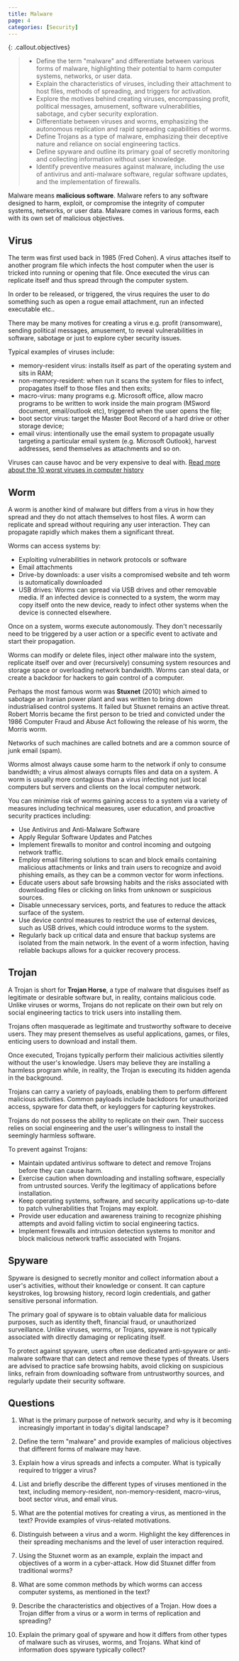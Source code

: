 ```yaml
---
title: Malware
page: 4
categories: [Security]
---
```


{: .callout.objectives}
>- Define the term "malware" and differentiate between various forms of malware, highlighting their potential to harm computer systems, networks, or user data.
>- Explain the characteristics of viruses, including their attachment to host files, methods of spreading, and triggers for activation.
>- Explore the motives behind creating viruses, encompassing profit, political messages, amusement, software vulnerabilities, sabotage, and cyber security exploration.
>- Differentiate between viruses and worms, emphasizing the autonomous replication and rapid spreading capabilities of worms.
>- Define Trojans as a type of malware, emphasizing their deceptive nature and reliance on social engineering tactics.
>- Define spyware and outline its primary goal of secretly monitoring and collecting information without user knowledge.
>- Identify preventive measures against malware, including the use of antivirus and anti-malware software, regular software updates, and the implementation of firewalls.

Malware means **malicious software**.  Malware refers to any software designed to harm, exploit, or compromise the integrity of computer systems, networks, or user data. Malware comes in various forms, each with its own set of malicious objectives. 

## Virus

The term was first used back in 1985 (Fred Cohen).  A virus attaches itself to another program file which infects the host computer when the user is tricked into running or opening that file.  Once executed the virus can replicate itself and thus spread through the computer system. 

In order to be released, or triggered, the virus requires the user to do something such as open a rogue email attachment, run an infected executable etc..

There may be many motives for creating a virus e.g. profit (ransomware), sending political messages, amusement, to reveal vulnerabilities in software, sabotage or just to explore cyber security issues.

Typical examples of viruses include:

- memory-resident virus: installs itself as part of the operating system and sits in RAM;
- non-memory-resident: when run it scans the system for files to infect, propagates itself to those files and then exits;
- macro-virus: many programs e.g. Microsoft office, allow macro programs to be written to work inside the main program (MSword document, email/outlook etc), triggered when the user opens the file;
- boot sector virus: target the Master Boot Record of a hard drive or other storage device;
- email virus: intentionally use the email system to propagate usually targeting a particular email system (e.g. Microsoft Outlook), harvest addresses, send themselves as attachments and so on.

Viruses can cause havoc and be very expensive to deal with.  [Read more about the 10 worst viruses in computer history](https://www.howtogeek.com/841213/worst-computer-viruses-in-history/)

## Worm

A worm is another kind of malware but differs from a virus in how they spread and they do not attach themselves to host files.  A worm can replicate and spread without requiring any user interaction.  They can propagate rapidly which makes them a significant threat.

Worms can access systems by:

- Exploiting vulnerabilities in network protocols or software
- Email attachments
- Drive-by downloads: a user visits a compromised website and teh worm is automatically downloaded
- USB drives:  Worms can spread via USB drives and other removable media. If an infected device is connected to a system, the worm may copy itself onto the new device, ready to infect other systems when the device is connected elsewhere.

Once on a system, worms execute autonomously. They don't necessarily need to be triggered by a user action or a specific event to activate and start their propagation.

Worms can modify or delete files, inject other malware into the system, replicate itself over and over (recursively) consuming system resources and storage space or overloading network bandwidth.  Worms can steal data, or create a backdoor for hackers to gain control of a computer.

Perhaps the most famous worm was __Stuxnet__ (2010) which aimed to sabotage an Iranian power plant and was written to bring down industrialised control systems.  It failed but Stuxnet remains an active threat.  Robert Morris became the first person to be tried and convicted under the 1986 Computer Fraud and Abuse Act following the release of his worm, the Morris worm.

Networks of such machines are called botnets and are a common source of junk email (spam).

Worms almost always cause some harm to the network if only to consume bandwidth; a virus almost always corrupts files and data on a system.  A worm is usually more contagious than a virus infecting not just local computers but servers and clients on the local computer network.

You can minimise risk of worms gaining access to a system via a variety of measures including technical measures, user education, and proactive security practices including:

- Use Antivirus and Anti-Malware Software
- Apply Regular Software Updates and Patches
- Implement firewalls to monitor and control incoming and outgoing network traffic. 
- Employ email filtering solutions to scan and block emails containing malicious attachments or links and train users to recognize and avoid phishing emails, as they can be a common vector for worm infections.
- Educate users about safe browsing habits and the risks associated with downloading files or clicking on links from unknown or suspicious sources.
- Disable unnecessary services, ports, and features to reduce the attack surface of the system.
- Use device control measures to restrict the use of external devices, such as USB drives, which could introduce worms to the system.
- Regularly back up critical data and ensure that backup systems are isolated from the main network. In the event of a worm infection, having reliable backups allows for a quicker recovery process.

## Trojan

A Trojan is short for **Trojan Horse**, a type of malware that disguises itself as legitimate or desirable software but, in reality, contains malicious code. Unlike viruses or worms, Trojans do not replicate on their own but rely on social engineering tactics to trick users into installing them. 

Trojans often masquerade as legitimate and trustworthy software to deceive users. They may present themselves as useful applications, games, or files, enticing users to download and install them.

Once executed, Trojans typically perform their malicious activities silently without the user's knowledge. Users may believe they are installing a harmless program while, in reality, the Trojan is executing its hidden agenda in the background.

Trojans can carry a variety of payloads, enabling them to perform different malicious activities. Common payloads include backdoors for unauthorized access, spyware for data theft, or keyloggers for capturing keystrokes.

Trojans do not possess the ability to replicate on their own. Their success relies on social engineering and the user's willingness to install the seemingly harmless software.

To prevent against Trojans:

- Maintain updated antivirus software to detect and remove Trojans before they can cause harm.
- Exercise caution when downloading and installing software, especially from untrusted sources. Verify the legitimacy of applications before installation.
- Keep operating systems, software, and security applications up-to-date to patch vulnerabilities that Trojans may exploit.
- Provide user education and awareness training to recognize phishing attempts and avoid falling victim to social engineering tactics.
- Implement firewalls and intrusion detection systems to monitor and block malicious network traffic associated with Trojans.

## Spyware

Spyware is designed to secretly monitor and collect information about a user's activities, without their knowledge or consent. It can capture keystrokes, log browsing history, record login credentials, and gather sensitive personal information.
  
The primary goal of spyware is to obtain valuable data for malicious purposes, such as identity theft, financial fraud, or unauthorized surveillance. Unlike viruses, worms, or Trojans, spyware is not typically associated with directly damaging or replicating itself.

To protect against spyware, users often use dedicated anti-spyware or anti-malware software that can detect and remove these types of threats. Users are advised to practice safe browsing habits, avoid clicking on suspicious links, refrain from downloading software from untrustworthy sources, and regularly update their security software.

## Questions

1. What is the primary purpose of network security, and why is it becoming increasingly important in today's digital landscape?
   
2. Define the term "malware" and provide examples of malicious objectives that different forms of malware may have.

3. Explain how a virus spreads and infects a computer. What is typically required to trigger a virus?

4. List and briefly describe the different types of viruses mentioned in the text, including memory-resident, non-memory-resident, macro-virus, boot sector virus, and email virus.

5. What are the potential motives for creating a virus, as mentioned in the text? Provide examples of virus-related motivations.

6. Distinguish between a virus and a worm. Highlight the key differences in their spreading mechanisms and the level of user interaction required.

7. Using the Stuxnet worm as an example, explain the impact and objectives of a worm in a cyber-attack. How did Stuxnet differ from traditional worms?

8. What are some common methods by which worms can access computer systems, as mentioned in the text?

9. Describe the characteristics and objectives of a Trojan. How does a Trojan differ from a virus or a worm in terms of replication and spreading?

10. Explain the primary goal of spyware and how it differs from other types of malware such as viruses, worms, and Trojans. What kind of information does spyware typically collect?
